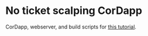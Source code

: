 # No ticket scalping CorDapp

CorDapp, webserver, and build scripts for [this tutorial](https://docs.chainstack.com/tutorials/corda/no-ticket-scalping-cordapp).
